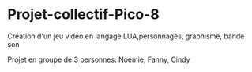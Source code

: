 # Projet-collectif-Pico-8
Création d'un jeu vidéo en langage LUA,personnages, graphisme, bande son


Projet en groupe de 3 personnes: Noémie, Fanny, Cindy
